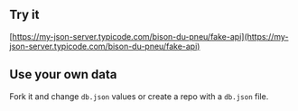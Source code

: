 ## Try it

[https://my-json-server.typicode.com/bison-du-pneu/fake-api](https://my-json-server.typicode.com/bison-du-pneu/fake-api)

## Use your own data

Fork it and change `db.json` values or create a repo with a `db.json` file.
